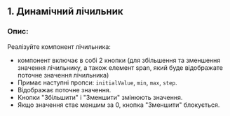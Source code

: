 ## 1. Динамічний лічильник

### Опис:

Реалізуйте компонент лічильника:

- компонент включає в собі 2 кнопки (для збільшення та зменшення значення лічильнику, а також елемент span, який буде відображате поточне значення лічильника)
- Примає наступні пропси: `initialValue`, `min`, `max`, `step`.
- Відображає поточне значення.
- Кнопки "Збільшити" і "Зменшити" змінюють значення.
- Якщо значення стає меншим за 0, кнопка "Зменшити" блокується.
